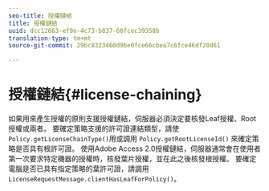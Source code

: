 ```yaml
---
seo-title: 授權鏈結
title: 授權鏈結
uuid: dcc12663-ef9e-4c73-b837-66fcec39358b
translation-type: tm+mt
source-git-commit: 29bc8323460d9be0fce66cbea7c6fce46df20d61

---
```



# 授權鏈結{#license-chaining}

如果用來產生授權的原則支援授權鏈結，伺服器必須決定要核發Leaf授權、Root授權或兩者。 要確定策略支援的許可證連結類型，請使 `Policy.getLicenseChainType()`用或調用 `Policy.getRootLicenseId()` 來確定策略是否具有根許可證。 使用Adobe Access 2.0授權鏈結，伺服器通常會在使用者第一次要求特定機器的授權時，核發葉片授權，並在此之後核發根授權。 要確定電腦是否已具有指定策略的葉許可證，請調用 `LicenseRequestMessage.clientHasLeafForPolicy()`。
